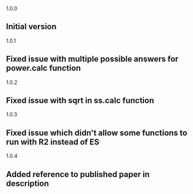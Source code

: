 1.0.0

## Initial version

1.0.1

## Fixed issue with multiple possible answers for power.calc function

1.0.2

## Fixed issue with sqrt in ss.calc function

1.0.3

## Fixed issue which didn't allow some functions to run with R2 instead of ES 

1.0.4

## Added reference to published paper in description
